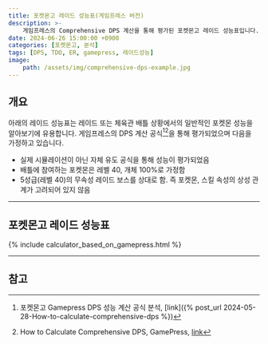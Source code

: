 ```yaml
---
title: 포켓몬고 레이드 성능표(게임프레스 버전)
description: >-
    게임프레스의 Comprehensive DPS 계산을 통해 평가된 포켓몬고 레이드 성능표입니다.
date: 2024-06-26 15:00:00 +0900
categories: [포켓몬고, 분석]
tags: [DPS, TDO, ER, gamepress, 레이드성능]
image:
    path: /assets/img/comprehensive-dps-example.jpg
---
```


## 개요

아래의 레이드 성능표는 레이드 또는 체육관 배틀 상황에서의 일반적인 포켓몬 성능을 알아보기에 유용합니다. 게임프레스의 DPS 계산 공식[^analysis][^original]을 통해 평가되었으며 다음을 가정하고 있습니다.
- 실제 시뮬레이션이 아닌 자체 유도 공식을 통해 성능이 평가되었음
- 배틀에 참여하는 포켓몬은 레벨 40, 개체 100%로 가정함
- 5성급(레벨 40)의 무속성 레이드 보스를 상대로 함. 즉 포켓몬, 스킬 속성의 상성 관계가 고려되어 있지 않음

---

## 포켓몬고 레이드 성능표

{% include calculator_based_on_gamepress.html %}

---

## 참고

[^analysis]: 포켓몬고 Gamepress DPS 성능 계산 공식 분석, [link]({% post_url 2024-05-28-How-to-calculate-comprehensive-dps %})
[^original]: How to Calculate Comprehensive DPS, GamePress, [link](https://gamepress.gg/pokemongo/how-calculate-comprehensive-dps)
